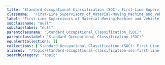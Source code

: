 ```yaml
--- 
 title: "Standard Occupational Classification (SOC): First-Line Supervisors of Material-Moving Machine and Vehicle Operators" 
 classname:  "First-Line_Supervisors_of_Material-Moving_Machine_and_Vehicle_Operators" 
 label: "First-Line Supervisors of Material-Moving Machine and Vehicle Operators" 
 subclassname: "null" 
 subclasslabel: "null" 
 parentclassname: "Standard_Occupational_Classification_(SOC)" 
 parentclasslabel: "Standard Occupational Classification (SOC)" 
 equalentCollections: [] 
 collections: ['Standard Occupational Classification (SOC): First-Line Supervisors of Material-Moving Machine and Vehicle Operators']
 aliases:  "/topic/standard-occupational-classification-soc-first-line-supervisors-of-material-moving-machine-and-vehicle-operators"  
 searchCategory: "topic" 
---
```

